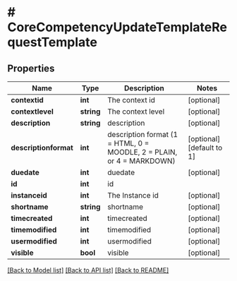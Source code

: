 # # CoreCompetencyUpdateTemplateRequestTemplate

## Properties

Name | Type | Description | Notes
------------ | ------------- | ------------- | -------------
**contextid** | **int** | The context id | [optional]
**contextlevel** | **string** | The context level | [optional]
**description** | **string** | description | [optional]
**descriptionformat** | **int** | description format (1 &#x3D; HTML, 0 &#x3D; MOODLE, 2 &#x3D; PLAIN, or 4 &#x3D; MARKDOWN) | [optional] [default to 1]
**duedate** | **int** | duedate | [optional]
**id** | **int** | id |
**instanceid** | **int** | The Instance id | [optional]
**shortname** | **string** | shortname | [optional]
**timecreated** | **int** | timecreated | [optional]
**timemodified** | **int** | timemodified | [optional]
**usermodified** | **int** | usermodified | [optional]
**visible** | **bool** | visible | [optional]

[[Back to Model list]](../../README.md#models) [[Back to API list]](../../README.md#endpoints) [[Back to README]](../../README.md)
